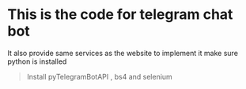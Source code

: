 <h1>This is the code for telegram chat bot </h1>

It also provide same services as the website to implement it make sure python is installed
> Install pyTelegramBotAPI , bs4 and selenium
